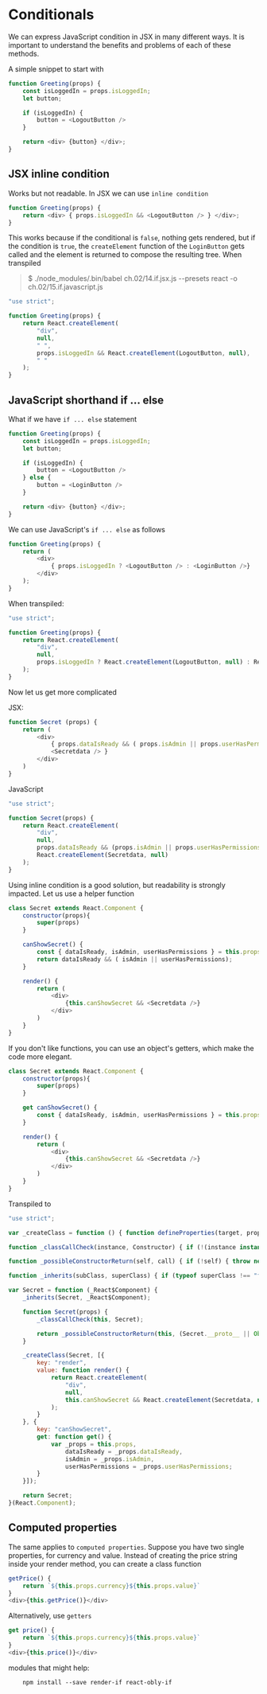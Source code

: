 # Conditionals
We can express JavaScript condition in JSX in many different ways. It is important to understand the benefits and problems 
of each of these methods. 

A simple snippet to start with
```javascript
function Greeting(props) {
    const isLoggedIn = props.isLoggedIn;
    let button;

    if (isLoggedIn) {
        button = <LogoutButton />
    }

    return <div> {button} </div>;
}
```
## JSX inline condition
Works but not readable. In JSX we can use `inline condition`

```javascript
function Greeting(props) {
    return <div> { props.isLoggedIn && <LogoutButton /> } </div>;
}
```
This works because if the conditional is `false`, nothing gets rendered, but if the condition is `true`, the `createElement`
function of the `LoginButton` gets called and the element is returned to compose the resulting tree. When transpiled

> $ ./node_modules/.bin/babel ch.02/14.if.jsx.js --presets react -o ch.02/15.if.javascript.js

```javascript
"use strict";

function Greeting(props) {
    return React.createElement(
        "div",
        null,
        " ",
        props.isLoggedIn && React.createElement(LogoutButton, null),
        " "
    );
}
```
## JavaScript shorthand if ... else
What if we have `if ... else` statement
````javascript
function Greeting(props) {
    const isLoggedIn = props.isLoggedIn;
    let button;

    if (isLoggedIn) {
        button = <LogoutButton />
    } else {
        button = <LoginButton />
    }

    return <div> {button} </div>;
}
````
We can use JavaScript's `if ... else` as follows
```javascript
function Greeting(props) {
    return (
        <div>
            { props.isLoggedIn ? <LogoutButton /> : <LoginButton />}
        </div>
    );
}
```
When transpiled: 
```javascript
"use strict";

function Greeting(props) {
    return React.createElement(
        "div",
        null,
        props.isLoggedIn ? React.createElement(LogoutButton, null) : React.createElement(LoginButton, null)
    );
}
```
Now let us get more complicated 

JSX:
````javascript
function Secret (props) {
    return (
        <div>
            { props.dataIsReady && ( props.isAdmin || props.userHasPermissions) && 
            <Secretdata /> }
        </div>
    )
}
````
JavaScript
```javascript
"use strict";

function Secret(props) {
    return React.createElement(
        "div",
        null,
        props.dataIsReady && (props.isAdmin || props.userHasPermissions) && 
        React.createElement(Secretdata, null)
    );
}
```

Using inline condition is a good solution, but readability is strongly impacted. Let us use a helper function
```javascript
class Secret extends React.Component {
    constructor(props){
        super(props)
    }

    canShowSecret() {
        const { dataIsReady, isAdmin, userHasPermissions } = this.props;
        return dataIsReady && ( isAdmin || userHasPermissions);
    }

    render() {
        return (
            <div>
                {this.canShowSecret && <Secretdata />}
            </div>
        )
    }
}
```
If you don't like functions, you can use an object's getters, which make the code more elegant. 

```javascript
class Secret extends React.Component {
    constructor(props){
        super(props)
    }

    get canShowSecret() {
        const { dataIsReady, isAdmin, userHasPermissions } = this.props
    }

    render() {
        return (
            <div>
                {this.canShowSecret && <Secretdata />}
            </div>
        )
    }
}
```
Transpiled to
````javascript
"use strict";

var _createClass = function () { function defineProperties(target, props) { for (var i = 0; i < props.length; i++) { var descriptor = props[i]; descriptor.enumerable = descriptor.enumerable || false; descriptor.configurable = true; if ("value" in descriptor) descriptor.writable = true; Object.defineProperty(target, descriptor.key, descriptor); } } return function (Constructor, protoProps, staticProps) { if (protoProps) defineProperties(Constructor.prototype, protoProps); if (staticProps) defineProperties(Constructor, staticProps); return Constructor; }; }();

function _classCallCheck(instance, Constructor) { if (!(instance instanceof Constructor)) { throw new TypeError("Cannot call a class as a function"); } }

function _possibleConstructorReturn(self, call) { if (!self) { throw new ReferenceError("this hasn't been initialised - super() hasn't been called"); } return call && (typeof call === "object" || typeof call === "function") ? call : self; }

function _inherits(subClass, superClass) { if (typeof superClass !== "function" && superClass !== null) { throw new TypeError("Super expression must either be null or a function, not " + typeof superClass); } subClass.prototype = Object.create(superClass && superClass.prototype, { constructor: { value: subClass, enumerable: false, writable: true, configurable: true } }); if (superClass) Object.setPrototypeOf ? Object.setPrototypeOf(subClass, superClass) : subClass.__proto__ = superClass; }

var Secret = function (_React$Component) {
    _inherits(Secret, _React$Component);

    function Secret(props) {
        _classCallCheck(this, Secret);

        return _possibleConstructorReturn(this, (Secret.__proto__ || Object.getPrototypeOf(Secret)).call(this, props));
    }

    _createClass(Secret, [{
        key: "render",
        value: function render() {
            return React.createElement(
                "div",
                null,
                this.canShowSecret && React.createElement(Secretdata, null)
            );
        }
    }, {
        key: "canShowSecret",
        get: function get() {
            var _props = this.props,
                dataIsReady = _props.dataIsReady,
                isAdmin = _props.isAdmin,
                userHasPermissions = _props.userHasPermissions;
        }
    }]);

    return Secret;
}(React.Component);
````

## Computed properties 
The same applies to `computed properties`. Suppose you have two single properties, for currency and value. Instead of creating the price string inside your render method, you can create a class function

```javascript
getPrice() {
    return `${this.props.currency}${this.props.value}`
}
<div>{this.getPrice()}</div>
```
Alternatively, use `getters`
```javascript
get price() {
    return `${this.props.currency}${this.props.value}`
}
<div>{this.price()}</div>
```

modules that might help: 

        npm install --save render-if react-obly-if